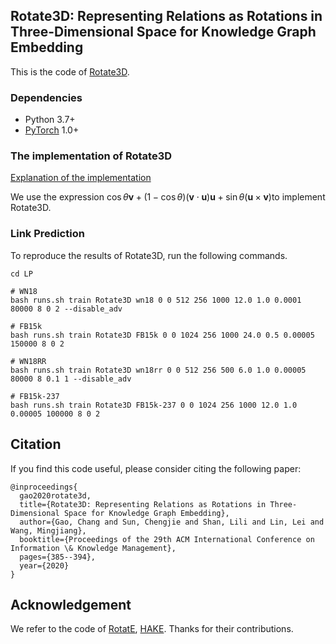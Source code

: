 ## Rotate3D: Representing Relations as Rotations in Three-Dimensional Space for Knowledge Graph Embedding 

This is the code of [Rotate3D](https://dl.acm.org/doi/abs/10.1145/3340531.3411889).  

### Dependencies

- Python 3.7+
- [PyTorch](http://pytorch.org/) 1.0+

### The implementation of Rotate3D

[Explanation of the implementation](https://latex.codecogs.com/svg.latex?\begin{aligned}&\mathbf{v}_{\parallel}%20=%20(\mathbf{v}\cdot\mathbf{u})\mathbf{u}%20\\&\mathbf{v}_{\perp}%20=%20\mathbf{v}%20-%20\mathbf{v}_{\parallel}%20=%20\mathbf{v}%20-%20(\mathbf{v}\cdot\mathbf{u})\mathbf{u}%20\\&\mathbf{w}=\mathbf{u}\times\mathbf{v}_{\perp}=\mathbf{u}\times\mathbf{v}%20\\&%20qvq^{-1}=qvq^*%20\\%20=%20&%20[\cos\frac{\theta}{2},%20\sin\frac{\theta}{2}\mathbf{u}][0,%20\mathbf{v}][\cos\frac{\theta}{2},%20-\sin\frac{\theta}{2}\mathbf{u}]%20\\%20=&[0,%20\mathbf{v}_{\parallel}+\cos{\theta}\mathbf{v}_{\perp}+\sin{\theta}\mathbf{w}]%20\\%20=&%20[0,\cos{\theta}\mathbf{v}+%20(1-\cos{\theta})(\mathbf{v}\cdot\mathbf{u})\mathbf{u}+\sin{\theta}(\mathbf{u}\times\mathbf{v})]\end{aligned})

We use the expression $\cos{\theta}\mathbf{v}+ (1-\cos{\theta})(\mathbf{v}\cdot\mathbf{u})\mathbf{u}+\sin{\theta}(\mathbf{u}\times\mathbf{v})​$ to implement Rotate3D. 

### Link Prediction

To reproduce the results of Rotate3D, run the following commands.

```
cd LP

# WN18
bash runs.sh train Rotate3D wn18 0 0 512 256 1000 12.0 1.0 0.0001 80000 8 0 2 --disable_adv 

# FB15k
bash runs.sh train Rotate3D FB15k 0 0 1024 256 1000 24.0 0.5 0.00005 150000 8 0 2

# WN18RR
bash runs.sh train Rotate3D wn18rr 0 0 512 256 500 6.0 1.0 0.00005 80000 8 0.1 1 --disable_adv

# FB15k-237
bash runs.sh train Rotate3D FB15k-237 0 0 1024 256 1000 12.0 1.0 0.00005 100000 8 0 2
```

## Citation

If you find this code useful, please consider citing the following paper:

```
@inproceedings{
  gao2020rotate3d,
  title={Rotate3D: Representing Relations as Rotations in Three-Dimensional Space for Knowledge Graph Embedding},
  author={Gao, Chang and Sun, Chengjie and Shan, Lili and Lin, Lei and Wang, Mingjiang},
  booktitle={Proceedings of the 29th ACM International Conference on Information \& Knowledge Management},
  pages={385--394},
  year={2020}
}
```

## Acknowledgement

We refer to the code of [RotatE](https://github.com/DeepGraphLearning/KnowledgeGraphEmbedding), [HAKE](https://github.com/MIRALab-USTC/KGE-HAKE). Thanks for their contributions.